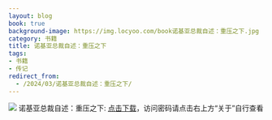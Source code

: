 ```yaml
---
layout: blog
book: true
background-image: https://img.locyoo.com/book诺基亚总裁自述：重压之下.jpg
category: 书籍
title: 诺基亚总裁自述：重压之下
tags:
- 书籍
- 传记
redirect_from:
  - /2024/03/诺基亚总裁自述：重压之下/
---
```

![](https://img.locyoo.com/book诺基亚总裁自述：重压之下.jpg)
诺基亚总裁自述：重压之下: <a name = "ref1" href="https://url18.ctfile.com/f/50983618-1334836049-bf2028?p=3619">点击下载</a>，访问密码请点击右上方“关于”自行查看